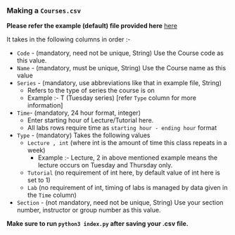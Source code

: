 ### Making a ```Courses.csv```

**Please refer the example (default) file provided here** [here](https://github.com/priyansh71/6x9-Generator/blob/main/src/Components/static/Courses.csv)

It takes in the following columns in order :-
-  `Code` - (mandatory, need not be unique, String) Use the Course code as this value.
-  `Name` - (mandatory, must be unique, String) Use the Course name as this value
-  `Series` - (mandatory, use abbreviations like that in example file, String) 
    - Refers to the type of series the course is on
    - Example :- T (Tuesday series) [refer `Type` column for more information]
-  `Time`- (mandatory, 24 hour format, integer) 
     - Enter starting hour of Lecture/Tutorial here.
     - All labs rows require time as `starting hour - ending hour` format
- `Type` - (mandatory) Takes the following values
    -  `Lecture , int` (where int is the amount of time this class repeats in a week)
       - Example :- Lecture, 2 in above mentioned example means the lecture occurs on Tuesday and Thursday only.
    -  `Tutorial` (no requirement of int here, by default value of int here is set to 1)
    -  `Lab` (no requirement of int, timing of labs is managed by data given in the `Time` column)
- `Section` - (not mandatory, need not be unique, String) Use your section number, instructor or group number as this value.


**Make sure to run `python3 index.py` after saving your .csv file.**
